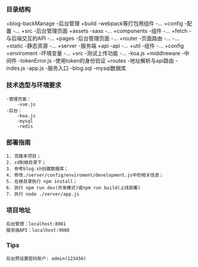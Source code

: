 ### 目录结构
+blog-backManage                                    -后台管理
        +build                                              -webpack等打包用组件
            -...
        +config                                             -配置
            -...
        +src                                                -后台管理页面
            +assets                                         -sass
                -...
            +components                                     -组件
                -...
            +fetch                                          -与后端交互的API
                -...
            +pages                                          -后台管理页面
                -...
            +router                                         -页面路由
                -...
            -...
        +static                                             -静态资源
            -...
        +server                                             -服务端
            +api                                            -api
                -...
            +util                                           -组件
                -...
            +config
                +enviroment                                 -环境变量
                    -...
                +src                                        -测试上传功能
                    -...
                -koa.js
            +middlreware                                    -中间件
                -tokenError.js                              -使用token的身份验证
            +routes                                         -地址解析与api路由
                -indes.js
            -app.js                                         -服务入口
        -blog.sql                                           -mysql数据库
        
### 技术选型与环境要求
    -管理页面：
 	    -vue.js
    -后台：
 	    -koa.js
 	    -mysql
 	    -redis
### 部署指南
    1. 克隆本项目；
    2. cd到根目录下；
    3. 参考blog.sh创建数据库；
    4. 修改./server/config/enviroment/development.js中的相关信息；
    5. 在根目录执行 npm install；
    6. 执行 npm run dev(开发模式)或npm run build(上线部署)
    7. 执行 node ./server/app.js

### 项目地址
    后台管理：localhost:8081
    服务端API：localhost:9000
 
### Tips
    后台预设置密码账户: admin(123456)
    
